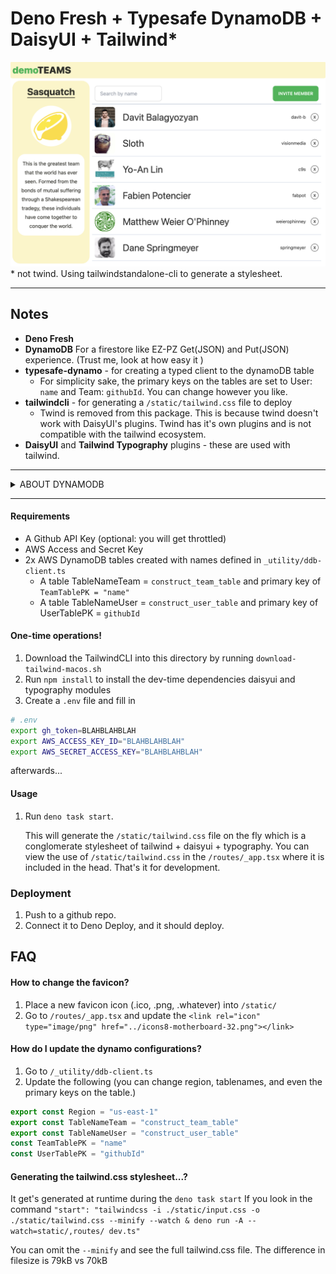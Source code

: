 # Deno Fresh + Typesafe DynamoDB + DaisyUI + Tailwind\*

![screenshot](_docs/demo2.png) \* not twind. Using tailwindstandalone-cli to
generate a stylesheet.

---

## Notes

- **Deno Fresh**
- **DynamoDB** For a firestore like EZ-PZ Get(JSON) and Put(JSON) experience.
  (Trust me, look at how easy it )
- **typesafe-dynamo** - for creating a typed client to the dynamoDB table
  - For simplicity sake, the primary keys on the tables are set to User: `name`
    and Team: `githubId`. You can change however you like.
- **tailwindcli** - for generating a `/static/tailwind.css` file to deploy
  - Twind is removed from this package. This is because twind doesn't work with
    DaisyUI's plugins. Twind has it's own plugins and is not compatible with the
    tailwind ecosystem.
- **DaisyUI** and **Tailwind Typography** plugins - these are used with
  tailwind.

---

<details>
  <summary>ABOUT DYNAMODB</summary>

#### ...It's easy at pie.

DynamoDB sucks in a lot of regards. But with typescript and lil' magic, you can
make it as easy a Firestore! Here's the flow

1. Define your typescript types for you data model
2. Copy and plug those types into `utility.ddb-client.ts`
   1. Note what your Primary key is for the items. It can be `id` or for the
      (like me) use the `githubId`.
3. Call Get and Put. (You can implement Update... thou it's trickier)

That's it! Look how easy it is. ![dynamo](_docs/ddb.png)

Your typescript types define the model, and there is no need to define a Dynamo
schema or anything. It kinda just works. Takes ~10 min to set up.

</details>

---

#### Requirements

- A Github API Key (optional: you will get throttled)
- AWS Access and Secret Key
- 2x AWS DynamoDB tables created with names defined in `_utility/ddb-client.ts`
  - A table TableNameTeam = `construct_team_table` and primary key of
    `TeamTablePK = "name"`
  - A table TableNameUser = `construct_user_table` and primary key of
    UserTablePK = `githubId`

#### One-time operations!

1. Download the TailwindCLI into this directory by running
   `download-tailwind-macos.sh`
2. Run `npm install` to install the dev-time dependencies daisyui and typography
   modules
3. Create a `.env` file and fill in

```bash
# .env
export gh_token=BLAHBLAHBLAH
export AWS_ACCESS_KEY_ID="BLAHBLAHBLAH"
export AWS_SECRET_ACCESS_KEY="BLAHBLAHBLAH"
```

afterwards...

#### Usage

1. Run `deno task start`.

   This will generate the `/static/tailwind.css` file on the fly which is a
   conglomerate stylesheet of tailwind + daisyui + typography. You can view the
   use of `/static/tailwind.css` in the `/routes/_app.tsx` where it is included
   in the head. That's it for development.

### Deployment

1. Push to a github repo.
2. Connect it to Deno Deploy, and it should deploy.

## FAQ

#### How to change the favicon?

1. Place a new favicon icon (.ico, .png, .whatever) into `/static/`
2. Go to `/routes/_app.tsx` and update the
   `<link rel="icon" type="image/png" href="../icons8-motherboard-32.png"></link>`

#### How do I update the dynamo configurations?

1. Go to `/_utility/ddb-client.ts`
2. Update the following (you can change region, tablenames, and even the primary
   keys on the table.)

```ts
export const Region = "us-east-1"
export const TableNameTeam = "construct_team_table"
export const TableNameUser = "construct_user_table"
const TeamTablePK = "name"
const UserTablePK = "githubId"
```

#### Generating the tailwind.css stylesheet...?

It get's generated at runtime during the `deno task start` If you look in the
command
`"start": "tailwindcss -i ./static/input.css -o ./static/tailwind.css --minify --watch & deno run -A --watch=static/,routes/ dev.ts"`

You can omit the `--minify` and see the full tailwind.css file. The difference
in filesize is 79kB vs 70kB
